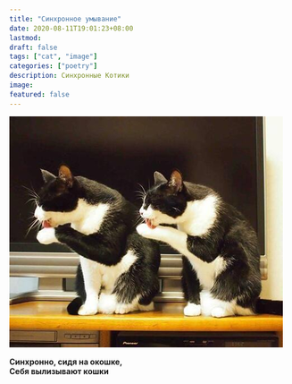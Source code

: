 ```yaml
---
title: "Синхронное умывание"
date: 2020-08-11T19:01:23+08:00
lastmod: 
draft: false
tags: ["cat", "image"]
categories: ["poetry"]
description: Синхронные Котики
image: 
featured: false
---
```


![Синхрон](featured.jpg)  

**Синхронно, сидя на окошке,  
Себя вылизывают кошки**  
